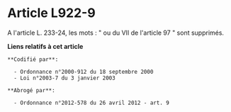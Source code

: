 # Article L922-9

A l'article L. 233-24, les mots : " ou du VII de l'article 97 " sont supprimés.

**Liens relatifs à cet article**

	**Codifié par**:

	  - Ordonnance n°2000-912 du 18 septembre 2000
	  - Loi n°2003-7 du 3 janvier 2003

	**Abrogé par**:

	  - Ordonnance n°2012-578 du 26 avril 2012 - art. 9
